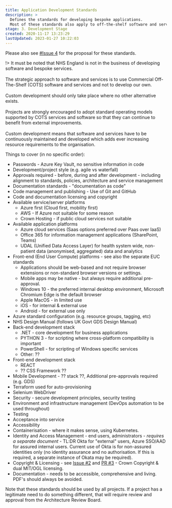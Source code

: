 ```yaml
---
title: Application Development Standards
description: >
  Defines the standards for developing bespoke applications. 
  Most of these standards also apply to off-the-shelf software and services.
stage: 3. Development Stage
created: 2020-11-17 13:23:29
lastUpdated: 2023-01-27 10:22:03
---
```


Please also see [#Issue 4](https://github.com/nhsengland/nhstechguides/issues/4) for the proposal for these standards.

!> It must be noted that NHS England is not in the business of developing software and bespoke services.<br><br>
The strategic approach to software and services is to use Commercial Off-The-Shelf (COTS) software and services and not to develop our own.<br><br>
Custom development should only take place where no other alternative exists.<br><br>
Projects are strongly encouraged to adopt standard operating models supported by COTS services and software so that they can continue to benefit from external improvements.<br><br>
Custom development means that software and services have to be continuously maintained and developed which adds ever increasing resource requirements to the organisation.

Things to cover (in no specific order):

* Passwords - Azure Key Vault, no sensitive information in code
* Development/project style (e.g. agile vs waterfall)
* Approvals required - before, during and after development - including alignment to standards, policies, architecture and service management
* Documentation standards - "documentation as code"
* Code management and publishing - Use of Git and GitHub
* Code and documentation licensing and copyright
* Available service/server platforms
  * Azure first (Cloud first, mobility first)
  * AWS - If Azure not suitable for some reason
  * Crown Hosting - if public cloud services not suitable
* Available application platforms
  * Azure cloud services (Saas options preferred over Paas over IaaS)
  * Office 365 for information management applications (SharePoint, Teams)
  * UDAL (Unified Data Access Layer) for health system wide, non-patient data (anonymised, aggregated) data and analytics
* Front-end (End User Compute) platforms - see also the separate EUC standards
  * Applications should be web-based and not require browser extensions or non-standard browser versions or settings.
  * Mobile apps may be native - but always require additional pre-approval.
  * Windows 10 - the preferred internal desktop environment, Microsoft Chromium Edge is the default browser
  * Apple MacOS - in limited use
  * iOS - for internal & external use
  * Android - for external use only
* Azure standard configuration (e.g. resource groups, tagging, etc)
* NHS Design Manual (follows UK Govt GDS Design Manual)
* Back-end development stack
   * .NET - core development for business applications
   * PYTHON 3 - for scripting where cross-platform compatibility is important
   * PowerShell - for scripting of Windows specific services
   * Other: ??
* Front-end development stack
   * REACT
   * ?? CSS Framework ??
* Mobile Development - ?? stack ??, Additional pre-approvals required (e.g. GDS)
* Terraform used for auto-provisioning
* Selenium WebDriver
* Security - secure development principles, security testing
* Environment and infrastructure management (DevOps automation to be used throughout)
* Testing
* Acceptance into service
* Accessibility
* Containerisation - where it makes sense, using Kubernetes.
* Identity and Access Management - end users, administrators - _requires a separate document_ - TL:DR Okta for "external" users, Azure SSO/AAD for assured internal users. Current use of Okta is for non-assured identities only (no identity assurance and no authorisation. If this is required, a separate instance of Okata may be required).
* Copyright & Licensing - see [Issue #2](https://github.com/nhsengland/nhstechguides/issues/2) and [PR #3](https://github.com/nhsengland/nhstechguides/pull/3) - Crown Copyright & dual MIT/OGL licensing.
* Documentation - needs to be accessible, comprehensive and living. PDF's should always be avoided.

Note that these standards should be used by all projects. If a project has a legitimate need to do something different, that will require review and approval from the Architecture Review Board.
